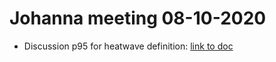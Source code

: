 # Johanna meeting 08-10-2020

* Discussion p95 for heatwave definition: [link to doc](docs/p95_definition.html)

